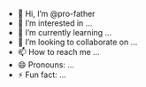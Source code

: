 - 👋 Hi, I’m @pro-father
- 👀 I’m interested in ...
- 🌱 I’m currently learning ...
- 💞️ I’m looking to collaborate on ...
- 📫 How to reach me ...
- 😄 Pronouns: ...
- ⚡ Fun fact: ...

<!---
pro-father/pro-father is a ✨ special ✨ repository because its `README.md` (this file) appears on your GitHub profile.
You can click the Preview link to take a look at your changes.
--->
